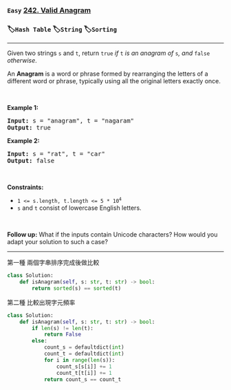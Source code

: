 ### `Easy` [242. Valid Anagram](https://leetcode.com/problems/valid-anagram)
### :label:`Hash Table` :label:`String` :label:`Sorting` 
---
<p>Given two strings <code>s</code> and <code>t</code>, return <code>true</code> <em>if</em> <code>t</code> <em>is an anagram of</em> <code>s</code><em>, and</em> <code>false</code> <em>otherwise</em>.</p>

<p>An <strong>Anagram</strong> is a word or phrase formed by rearranging the letters of a different word or phrase, typically using all the original letters exactly once.</p>

<p>&nbsp;</p>
<p><strong class="example">Example 1:</strong></p>
<pre><strong>Input:</strong> s = "anagram", t = "nagaram"
<strong>Output:</strong> true
</pre><p><strong class="example">Example 2:</strong></p>
<pre><strong>Input:</strong> s = "rat", t = "car"
<strong>Output:</strong> false
</pre>
<p>&nbsp;</p>
<p><strong>Constraints:</strong></p>

<ul>
	<li><code>1 &lt;= s.length, t.length &lt;= 5 * 10<sup>4</sup></code></li>
	<li><code>s</code> and <code>t</code> consist of lowercase English letters.</li>
</ul>

<p>&nbsp;</p>
<p><strong>Follow up:</strong> What if the inputs contain Unicode characters? How would you adapt your solution to such a case?</p>

---
第一種 兩個字串排序完成後做比較
``` python
class Solution:
    def isAnagram(self, s: str, t: str) -> bool:
        return sorted(s) == sorted(t)
```
第二種 比較出現字元頻率
``` python
class Solution:
    def isAnagram(self, s: str, t: str) -> bool:
        if len(s) != len(t):
            return False
        else:
            count_s = defaultdict(int)
            count_t = defaultdict(int)
            for i in range(len(s)):
                count_s[s[i]] += 1
                count_t[t[i]] += 1
            return count_s == count_t
```